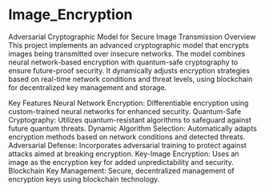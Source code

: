 # Image_Encryption
Adversarial Cryptographic Model for Secure Image Transmission
Overview
This project implements an advanced cryptographic model that encrypts images being transmitted over insecure networks. The model combines neural network-based encryption with quantum-safe cryptography to ensure future-proof security. It dynamically adjusts encryption strategies based on real-time network conditions and threat levels, using blockchain for decentralized key management and storage.

Key Features
Neural Network Encryption: Differentiable encryption using custom-trained neural networks for enhanced security.
Quantum-Safe Cryptography: Utilizes quantum-resistant algorithms to safeguard against future quantum threats.
Dynamic Algorithm Selection: Automatically adapts encryption methods based on network conditions and detected threats.
Adversarial Defense: Incorporates adversarial training to protect against attacks aimed at breaking encryption.
Key-Image Encryption: Uses an image as the encryption key for added unpredictability and security.
Blockchain Key Management: Secure, decentralized management of encryption keys using blockchain technology.
